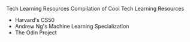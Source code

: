 Tech Learning Resources
Compilation of Cool Tech Learning Resources

- Harvard's CS50
- Andrew Ng's Machine Learning Specialization
- The Odin Project
